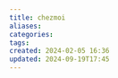 ```yaml
---
title: chezmoi
aliases: 
categories: 
tags: 
created: 2024-02-05 16:36
updated: 2024-09-19T17:45
---
```

